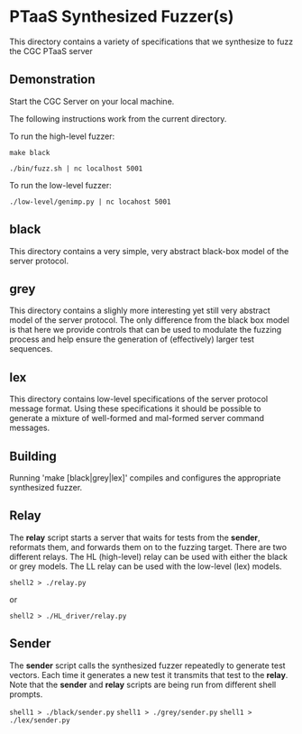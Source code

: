 # PTaaS Synthesized Fuzzer(s)

This directory contains a variety of specifications that we synthesize
to fuzz the CGC PTaaS server

## Demonstration

Start the CGC Server on your local machine.

The following instructions work from the current directory.

To run the high-level fuzzer:

  `make black`
  
  `./bin/fuzz.sh | nc localhost 5001`

To run the low-level fuzzer:

  `./low-level/genimp.py | nc locahost 5001`

## black

This directory contains a very simple, very abstract black-box model
of the server protocol.

## grey

This directory contains a slighly more interesting yet still very
abstract model of the server protocol.  The only difference from the
black box model is that here we provide controls that can be used to
modulate the fuzzing process and help ensure the generation of
(effectively) larger test sequences.

## lex

This directory contains low-level specifications of the server
protocol message format.  Using these specifications it should
be possible to generate a mixture of well-formed and mal-formed
server command messages.

## Building

Running 'make [black|grey|lex]' compiles and configures the
appropriate synthesized fuzzer.

## Relay

The **relay** script starts a server that waits for tests from the
**sender**, reformats them, and forwards them on to the fuzzing
target.  There are two different relays.  The HL (high-level)
relay can be used with either the black or grey models.  The
LL relay can be used with the low-level (lex) models.

`shell2 > ./relay.py`

or

`shell2 > ./HL_driver/relay.py`

## Sender

The **sender** script calls the synthesized fuzzer repeatedly to
generate test vectors.  Each time it generates a new test it
transmits that test to the **relay**.  Note that the **sender** and
**relay** scripts are being run from different shell prompts.

`shell1 > ./black/sender.py`
`shell1 > ./grey/sender.py`
`shell1 > ./lex/sender.py`
